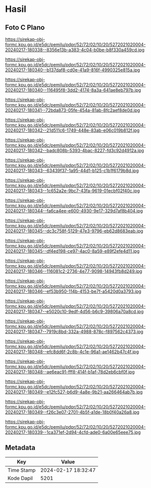 # Hasil

## Foto C Plano

https://sirekap-obj-formc.kpu.go.id/e5dc/pemilu/pdpr/52/72/02/10/20/5272021020004-20240217-180338--8356e13b-a383-4c04-b0be-b8f330a459cd.jpg

https://sirekap-obj-formc.kpu.go.id/e5dc/pemilu/pdpr/52/72/02/10/20/5272021020004-20240217-180340--b137daf8-cd0e-41a9-816f-4990325e815a.jpg

https://sirekap-obj-formc.kpu.go.id/e5dc/pemilu/pdpr/52/72/02/10/20/5272021020004-20240217-180340--116495f8-3dd2-4174-8a3a-641ae8eb797b.jpg

https://sirekap-obj-formc.kpu.go.id/e5dc/pemilu/pdpr/52/72/02/10/20/5272021020004-20240217-180341--72bda873-05fe-454a-81ab-8fc2aef8de0d.jpg

https://sirekap-obj-formc.kpu.go.id/e5dc/pemilu/pdpr/52/72/02/10/20/5272021020004-20240217-180342--21d511c6-1749-448e-83ab-e06c019b812f.jpg

https://sirekap-obj-formc.kpu.go.id/e5dc/pemilu/pdpr/52/72/02/10/20/5272021020004-20240217-180342--badc808b-5393-4bac-8227-fd3c92d4912a.jpg

https://sirekap-obj-formc.kpu.go.id/e5dc/pemilu/pdpr/52/72/02/10/20/5272021020004-20240217-180343--63439f37-1a95-44d1-b125-c1b1f6179b8d.jpg

https://sirekap-obj-formc.kpu.go.id/e5dc/pemilu/pdpr/52/72/02/10/20/5272021020004-20240217-180343--1c652a2e-9bc7-43fa-9619-01ecbf02f40c.jpg

https://sirekap-obj-formc.kpu.go.id/e5dc/pemilu/pdpr/52/72/02/10/20/5272021020004-20240217-180344--fa6ca4ee-e600-4930-9e17-329d7af8b404.jpg

https://sirekap-obj-formc.kpu.go.id/e5dc/pemilu/pdpr/52/72/02/10/20/5272021020004-20240217-180345--dc3c758f-5129-47e3-9796-eb62d8683eab.jpg

https://sirekap-obj-formc.kpu.go.id/e5dc/pemilu/pdpr/52/72/02/10/20/5272021020004-20240217-180345--df4ed198-ce97-4ac0-8a59-e89f2efe4d11.jpg

https://sirekap-obj-formc.kpu.go.id/e5dc/pemilu/pdpr/52/72/02/10/20/5272021020004-20240217-180346--116081c2-2736-4e77-9098-14943fb8d249.jpg

https://sirekap-obj-formc.kpu.go.id/e5dc/pemilu/pdpr/52/72/02/10/20/5272021020004-20240217-180346--ef53b950-114b-4153-be7f-a5420d0a3793.jpg

https://sirekap-obj-formc.kpu.go.id/e5dc/pemilu/pdpr/52/72/02/10/20/5272021020004-20240217-180347--e5020c10-9edf-4d56-b6c9-39806a70a8cd.jpg

https://sirekap-obj-formc.kpu.go.id/e5dc/pemilu/pdpr/52/72/02/10/20/5272021020004-20240217-180347--7919c8bd-332a-4988-878c-f897562c4373.jpg

https://sirekap-obj-formc.kpu.go.id/e5dc/pemilu/pdpr/52/72/02/10/20/5272021020004-20240217-180348--efc8dd6f-2c8b-4c1e-96a1-ae1462b47c4f.jpg

https://sirekap-obj-formc.kpu.go.id/e5dc/pemilu/pdpr/52/72/02/10/20/5272021020004-20240217-180348--ae6eac91-fff8-414f-b1af-78d2eb6cbf0f.jpg

https://sirekap-obj-formc.kpu.go.id/e5dc/pemilu/pdpr/52/72/02/10/20/5272021020004-20240217-180349--e12fc527-b6d9-4a8e-9b21-aa266464ab7b.jpg

https://sirekap-obj-formc.kpu.go.id/e5dc/pemilu/pdpr/52/72/02/10/20/5272021020004-20240217-180349--f26c3e07-2701-4b5f-a1de-18b0f40a26a8.jpg

https://sirekap-obj-formc.kpu.go.id/e5dc/pemilu/pdpr/52/72/02/10/20/5272021020004-20240217-180339--1ca371ef-2d94-4cfd-ade0-6a00e65eee75.jpg


## Metadata

| Key        | Value               |
| ---------- | ------------------- |
| Time Stamp | 2024-02-17 18:32:47 |
| Kode Dapil | 5201                |



